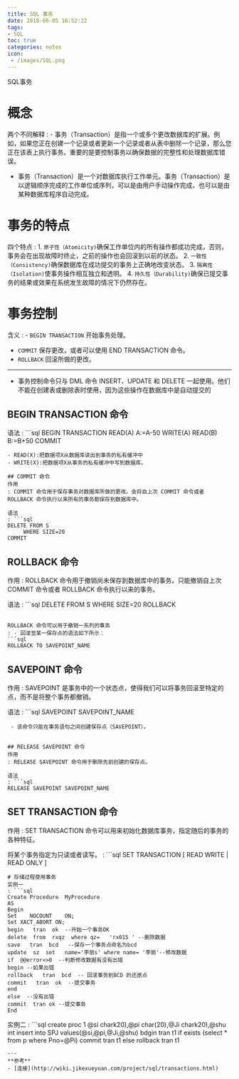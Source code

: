 ```yaml
---
title: SQL 事务
date: 2018-06-05 16:52:22
tags:
- SQL
toc: true
categories: notes
icon:
 - /images/SQL.png
---
```

SQL事务

# 概念
两个不同解释
: - 事务（Transaction）是指一个或多个更改数据库的扩展。例如，如果您正在创建一个记录或者更新一个记录或者从表中删除一个记录，那么您正在该表上执行事务。重要的是要控制事务以确保数据的完整性和处理数据库错误。
  - 事务（Transaction）是一个对数据库执行工作单元。事务（Transaction）是以逻辑顺序完成的工作单位或序列，可以是由用户手动操作完成，也可以是由某种数据库程序自动完成。
# 事务的特点
四个特点
: 1. `原子性（Atomicity)`确保工作单位内的所有操作都成功完成，否则，事务会在出现故障时终止，之前的操作也会回滚到以前的状态。
  2. `一致性（Consistency)`确保数据库在成功提交的事务上正确地改变状态。
  3. `隔离性（Isolation)`使事务操作相互独立和透明。
  4. `持久性（Durability)`确保已提交事务的结果或效果在系统发生故障的情况下仍然存在。
# 事务控制
含义
: - `BEGIN TRANSACTION` 开始事务处理。
  - `COMMIT` 保存更改，或者可以使用 END TRANSACTION 命令。
  - `ROLLBACK` 回滚所做的更改。
  ---
  - 事务控制命令只与 DML 命令 INSERT、UPDATE 和 DELETE 一起使用。他们不能在创建表或删除表时使用，因为这些操作在数据库中是自动提交的

## BEGIN TRANSACTION 命令
语法
: ```sql
BEGIN TRANSACTION
READ(A)
A:=A-50
WRITE(A)
READ(B)
B:=B+50
COMMIT
  ```
  - READ(X):把数据项X从数据库读出到事务的私有缓冲中
  - WRITE(X):把数据项X从事务的私有缓冲中写到数据库。

## COMMIT 命令
作用
: COMMIT 命令用于保存事务对数据库所做的更改。会将自上次 COMMIT 命令或者 ROLLBACK 命令执行以来所有的事务都保存到数据库中。

语法
: ```sql
  DELETE FROM S
       WHERE SIZE=20
  COMMIT
  ```
## ROLLBACK 命令
作用
: ROLLBACK 命令用于撤销尚未保存到数据库中的事务。只能撤销自上次 COMMIT 命令或者 ROLLBACK 命令执行以来的事务。

语法
: ```sql
DELETE FROM S
WHERE SIZE=20
ROLLBACK
  ```

ROLLBACK 命令可以用于撤销一系列的事务
: - 回滚至某一保存点的语法如下所示：
  ```sql
  ROLLBACK TO SAVEPOINT_NAME
  ```
## SAVEPOINT 命令
作用
: SAVEPOINT 是事务中的一个状态点，使得我们可以将事务回滚至特定的点，而不是将整个事务都撤销。

语法
: ```sql
SAVEPOINT SAVEPOINT_NAME
  ```
   - 该命令只能在事务语句之间创建保存点（SAVEPOINT）。


## RELEASE SAVEPOINT 命令
作用
: RELEASE SAVEPOINT 命令用于删除先前创建的保存点。

语法
: ```sql
RELEASE SAVEPOINT SAVEPOINT_NAME
  ```
## SET TRANSACTION 命令
作用
: SET TRANSACTION 命令可以用来初始化数据库事务，指定随后的事务的各种特征。

将某个事务指定为只读或者读写。
: ```sql
SET TRANSACTION [ READ WRITE | READ ONLY ]
  ```
# 存储过程使用事务
实例一
: ```sql
Create Procedure  MyProcedure
AS
Begin
Set    NOCOUNT    ON;
Set XACT_ABORT ON;
begin   tran  ok  --开始一个事务OK
delete  from  rxqz  where qz=   'rx015 ' --删除数据
save   tran  bcd   --保存一个事务点命名为bcd
update  sz  set   name='李丽s' where name= '李丽'--修改数据
if  @@error<>0  --判断修改数据有没有出错
begin --如果出错
rollback   tran  bcd  -- 回滚事务到BCD 的还原点
commit   tran  ok  --提交事务
end
else  --没有出错
commit  tran ok --提交事务
End
  ```
实例二
: ```sql
create proc 1
@si chark20),@pi char(20),@Ji chark20),@shu int
insert into SPJ values(@si,@pi,@Ji,@shu)
bdgin tran t1
if exists (select * from p where Pno=@Pi)
commit tran t1
else
rollback tran t1
```
---
**参考**
- [连接](http://wiki.jikexueyuan.com/project/sql/transactions.html)
